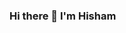 ### Hi there 👋 I'm Hisham

<!--
**hishamsherief/hishamsherief** is a ✨ _special_ ✨ repository because its `README.md` (this file) appears on your GitHub profile.

I am a Pre-final year B-tech student.

- 🔭 I’m currently working on Python3
- 🌱 I’m currently learning Mechine learning and ROS
- 🤔 I’m looking for help with ROS
- 💬 Ask me about Python3
- 📫 How to reach me: hishamsherief@ieee.org
